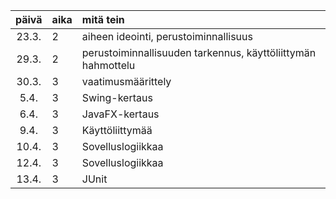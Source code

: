 | päivä | aika | mitä tein  |
| :----:|:-----| :-----|
| 23.3. | 2    | aiheen ideointi, perustoiminnallisuus |
| 29.3. | 2    | perustoiminnallisuuden tarkennus, käyttöliittymän hahmottelu |
| 30.3. | 3    | vaatimusmäärittely |
|  5.4. | 3    | Swing-kertaus |
|  6.4. | 3    | JavaFX-kertaus |
|  9.4. | 3    | Käyttöliittymää |
| 10.4. | 3    | Sovelluslogiikkaa |
| 12.4. | 3    | Sovelluslogiikkaa |
| 13.4. | 3    | JUnit |

